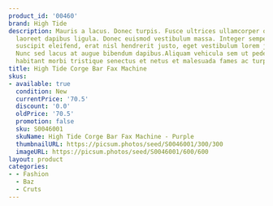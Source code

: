 ```yaml
---
product_id: '00460'
brand: High Tide
description: Mauris a lacus. Donec turpis. Fusce ultrices ullamcorper odio. Donec
  laoreet dapibus ligula. Donec euismod vestibulum massa. Integer semper, nisi eget
  suscipit eleifend, erat nisl hendrerit justo, eget vestibulum lorem justo ac leo.
  Nunc sed lacus at augue bibendum dapibus.Aliquam vehicula sem ut pede. Pellentesque
  habitant morbi tristique senectus et netus et malesuada fames ac turpis egestas.
title: High Tide Corge Bar Fax Machine
skus:
- available: true
  condition: New
  currentPrice: '70.5'
  discount: '0.0'
  oldPrice: '70.5'
  promotion: false
  sku: S0046001
  skuName: High Tide Corge Bar Fax Machine - Purple
  thumbnailURL: https://picsum.photos/seed/S0046001/300/300
  imageURL: https://picsum.photos/seed/S0046001/600/600
layout: product
categories:
- - Fashion
  - Baz
  - Cruts
---
```


